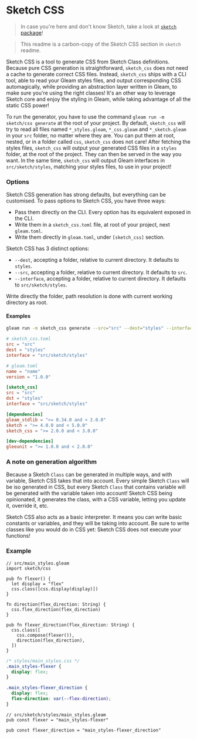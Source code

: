# Sketch CSS

> In case you're here and don't know Sketch, take a look at
> [`sketch` package](https://hexdocs.pm/sketch)!

> This readme is a carbon-copy of the Sketch CSS section in `sketch` readme.

Sketch CSS is a tool to generate CSS from Sketch Class definitions. Because pure
CSS generation is straightforward, `sketch_css` does not need a cache to
generate correct CSS files. Instead, `sketch_css` ships with a CLI tool, able to
read your Gleam styles files, and output corresponding CSS automagically, while
providing an abstraction layer written in Gleam, to make sure you're using the
right classes! It's an other way to leverage Sketch core and enjoy the styling
in Gleam, while taking advantage of all the static CSS power!

To run the generator, you have to use the command
`gleam run -m sketch/css generate` at the root of your project. By default,
`sketch_css` will try to read all files named `*_styles.gleam`, `*_css.gleam`
and `*_sketch.gleam` in your `src` folder, no matter where they are. You can put
them at root, nested, or in a folder called `css`, `sketch_css` does not care!
After fetching the styles files, `sketch_css` will output your generated CSS
files in a `styles` folder, at the root of the project. They can then be served
in the way you want. In the same time, `sketch_css` will output Gleam interfaces
in `src/sketch/styles`, matching your styles files, to use in your project!

### Options

Sketch CSS generation has strong defaults, but everything can be customised. To
pass options to Sketch CSS, you have three ways:

- Pass them directly on the CLI. Every option has its equivalent exposed in the
  CLI.
- Write them in a `sketch_css.toml` file, at root of your project, next
  `gleam.toml`.
- Write them directly in `gleam.toml`, under `[sketch_css]` section.

Sketch CSS has 3 distinct options:

- `--dest`, accepting a folder, relative to current directory. It defaults to
  `styles`.
- `--src`, accepting a folder, relative to current directory. It defaults to
  `src`.
- `--interface`, accepting a folder, relative to current directory. It defaults
  to `src/sketch/styles`.

Write directly the folder, path resolution is done with current working
directory as root.

#### Examples

```sh
gleam run -m sketch_css generate --src="src" --dest="styles" --interface="src/sketch/styles"
```

```toml
# sketch_css.toml
src = "src"
dest = "styles"
interface = "src/sketch/styles"
```

```toml
# gleam.toml
name = "name"
version = "1.0.0"

[sketch_css]
src = "src"
dst = "styles"
interface = "src/sketch/styles"

[dependencies]
gleam_stdlib = ">= 0.34.0 and < 2.0.0"
sketch = ">= 4.0.0 and < 5.0.0"
sketch_css = ">= 2.0.0 and < 3.0.0"

[dev-dependencies]
gleeunit = ">= 1.0.0 and < 2.0.0"
```

### A note on generation algorithm

Because a Sketch `Class` can be generated in multiple ways, and with variable,
Sketch CSS takes that into account. Every simple Sketch `Class` will be iso
generated in CSS, but every Sketch `Class` that contains variable will be
generated with the variable taken into account! Sketch CSS being opinionated, it
generates the class, with a CSS variable, letting you update it, override it,
etc.

Sketch CSS also acts as a basic interpreter. It means you can write basic
constants or variables, and they will be taking into account. Be sure to write
classes like you would do in CSS yet: Sketch CSS does not execute your
functions!

### Example

```gleam
// src/main_styles.gleam
import sketch/css

pub fn flexer() {
  let display = "flex"
  css.class([css.display(display)])
}

fn direction(flex_direction: String) {
  css.flex_direction(flex_direction)
}

pub fn flexer_direction(flex_direction: String) {
  css.class([
    css.compose(flexer()),
    direction(flex_direction),
  ])
}
```

```css
/* styles/main_styles.css */
.main_styles-flexer {
  display: flex;
}

.main_styles-flexer_direction {
  display: flex;
  flex-direction: var(--flex-direction);
}
```

```gleam
// src/sketch/styles/main_styles.gleam
pub const flexer = "main_styles-flexer"

pub const flexer_direction = "main_styles-flexer_direction"
```
